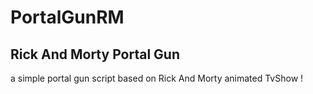 # PortalGunRM
Rick And Morty Portal Gun
------------------------------------------------
a simple portal gun script based on Rick And Morty animated TvShow !
